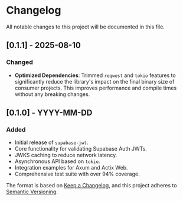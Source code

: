 # Changelog

All notable changes to this project will be documented in this file.

## [0.1.1] - 2025-08-10

### Changed
- **Optimized Dependencies**: Trimmed `reqwest` and `tokio` features to significantly reduce the library's impact on the final binary size of consumer projects. This improves performance and compile times without any breaking changes.

## [0.1.0] - YYYY-MM-DD

### Added

- Initial release of `supabase-jwt`.
- Core functionality for validating Supabase Auth JWTs.
- JWKS caching to reduce network latency.
- Asynchronous API based on `tokio`.
- Integration examples for Axum and Actix Web.
- Comprehensive test suite with over 94% coverage.

The format is based on [Keep a Changelog](https://keepachangelog.com/en/1.0.0/),
and this project adheres to [Semantic Versioning](https://semver.org/spec/v2.0.0.html).